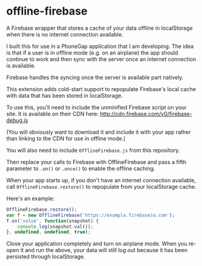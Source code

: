 offline-firebase
================

A Firebase wrapper that stores a cache of your data offline in localStorage when there is no internet connection available.

I built this for use in a PhoneGap application that I am developing. The idea is that if a user is in offline mode (e.g.
on an airplane) the app should continue to work and then sync with the server once an internet connection is
available.

Firebase handles the syncing once the server is available part natively.

This extension adds cold-start support to repopulate Firebase's local cache with data that has been stored in localStorage.

To use this, you'll need to include the unminified Firebase script on your site.
It is available on their CDN here: http://cdn.firebase.com/v0/firebase-debug.js

(You will obviously want to download it and include it with your app rather than linking to the CDN for
use in offline mode.)

You will also need to include `OfflineFirebase.js` from this repository.

Then replace your calls to Firebase with OfflineFirebase and pass a fifth parameter to `.on()` or `.once()` to enable
the offline caching.

When your app starts up, if you don't have an internet connection available, call `OfflineFirebase.restore()` to repopulate
from your localStorage cache.

Here's an example:

```js
OfflineFirebase.restore();
var f = new OfflineFirebase('https://example.firebaseio.com');
f.on('value', function(snapshot) {
    console.log(snapshot.val());
}, undefined, undefined, true);
```

Close your application completely and turn on airplane mode. When you re-open it and run the above, your data will
still log out because it has been persisted through localStorage.
